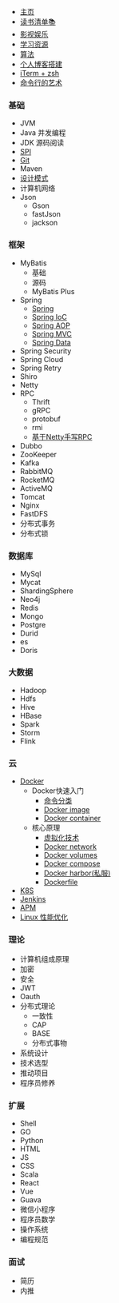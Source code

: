 * [主页](/)
* [读书清单📚](pages/book)
* [影视娱乐](pages/head/video)
* [学习资源](pages/wait)
* [算法](pages/head/algorithm)
* [个人博客搭建](pages/head/blog)
* [iTerm + zsh](pages/head/zsh)
* [命令行的艺术](pages/linux/command)


### 基础
* JVM
* Java 并发编程
* JDK 源码阅读
* [SPI](pages/java/spi)
* [Git](pages/java/git)
* Maven
* [设计模式](pages/design/)
* 计算机网络
* Json
  * Gson
  * fastJson
  * jackson

### 框架
* MyBatis
  * 基础
  * 源码
  * MyBatis Plus
* Spring
  * [Spring](pages/spring/)
  * [Spring IoC](pages/wait)
  * [Spring AOP](pages/wait)
  * [Spring MVC](pages/wait)
  * [Spring Data](pages/wait)
* Spring Security
* Spring Cloud
* Spring Retry
* Shiro
* Netty
* RPC
  * Thrift
  * gRPC
  * protobuf
  * rmi
  * [基于Netty手写RPC](pages/rpc/netty-rpc)
* Dubbo
* ZooKeeper
* Kafka
* RabbitMQ
* RocketMQ
* ActiveMQ
* Tomcat
* Nginx
* FastDFS
* 分布式事务
* 分布式锁


### 数据库
* MySql
* Mycat
* ShardingSphere
* Neo4j
* Redis
* Mongo
* Postgre
* Durid
* es
* Doris


### 大数据
* Hadoop
* Hdfs
* Hive
* HBase
* Spark
* Storm
* Flink



### 云
* [Docker](pages/docker/)
  * Docker快速入门
    * [命令分类](pages/docker/command)
    * [Docker image](pages/docker/image)
    * [Docker container](pages/docker/container)
  * 核心原理
    * [虚拟化技术](pages/docker/virtual)
    * [Docker network](pages/docker/network)
    * [Docker volumes](pages/docker/volumes)
    * [Docker compose](pages/docker/compose)
    * [Docker harbor(私服)](pages/docker/harbor)
    * [Dockerfile](pages/docker/dockerfile)
* [K8S](pages/docker/)
* [Jenkins](pages/docker/)
* [APM](pages/docker/)
* [Linux 性能优化](pages/linux/)

### 理论
* 计算机组成原理
* 加密
* 安全
* JWT
* Oauth
* 分布式理论
  * 一致性
  * CAP
  * BASE
  * 分布式事物
* 系统设计
* 技术选型
* 推动项目
* 程序员修养

### 扩展
* Shell
* GO
* Python
* HTML
* JS
* CSS
* Scala
* React
* Vue
* Guava
* 微信小程序
* 程序员数学
* 操作系统
* 编程规范


### 面试
* 简历
* 内推

[comment]: <> (* 字节)

[comment]: <> (* 阿里)

[comment]: <> (* 腾讯)

[comment]: <> (* 美团)

[comment]: <> (* 京东)

[comment]: <> (* 华为)

[comment]: <> (* 百度)

[comment]: <> (* 小米)

[comment]: <> (* 拼多多)

[comment]: <> (* 快手)

[comment]: <> (* 脉脉)

[comment]: <> (* 知乎)

[comment]: <> (* 陌陌)

[comment]: <> (* 网易)
